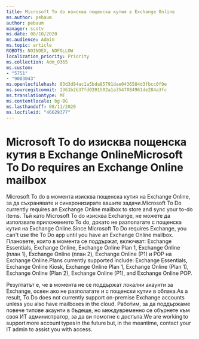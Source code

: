 ```yaml
---
title: Microsoft To do изисква пощенска кутия в Exchange Online
ms.author: pebaum
author: pebaum
manager: scotv
ms.date: 08/10/2020
ms.audience: Admin
ms.topic: article
ROBOTS: NOINDEX, NOFOLLOW
localization_priority: Priority
ms.collection: Adm_O365
ms.custom:
- "5751"
- "9003043"
ms.openlocfilehash: 03d3d84ac1a5bda85791dae0436584d3fbcc0f9e
ms.sourcegitcommit: 1361b2b37fd0201502a1a3547084961de284a3fc
ms.translationtype: MT
ms.contentlocale: bg-BG
ms.lasthandoff: 08/11/2020
ms.locfileid: "46629377"
---
```

# <a name="microsoft-to-do-requires-an-exchange-online-mailbox"></a><span data-ttu-id="18b86-102">Microsoft To do изисква пощенска кутия в Exchange Online</span><span class="sxs-lookup"><span data-stu-id="18b86-102">Microsoft To Do requires an Exchange Online mailbox</span></span>

<span data-ttu-id="18b86-103">Microsoft To do в момента изисква пощенска кутия на Exchange Online, за да съхранявате и синхронизирате вашите задачи.</span><span class="sxs-lookup"><span data-stu-id="18b86-103">Microsoft To Do currently requires an Exchange Online mailbox to store and sync your to-do items.</span></span> <span data-ttu-id="18b86-104">Тъй като Microsoft To do изисква Exchange, не можете да използвате приложението To do, докато не разполагате с пощенска кутия на Exchange Online.</span><span class="sxs-lookup"><span data-stu-id="18b86-104">Since Microsoft To Do requires Exchange, you can't use the To Do app until you have an Exchange Online mailbox.</span></span> <span data-ttu-id="18b86-105">Плановете, които в момента се поддържат, включват: Exchange Essentials, Exchange Online, Exchange Online Plan 1, Exchange Online (план 1), Exchange Online (план 2), Exchange Online (P1) и POP на Exchange Online.</span><span class="sxs-lookup"><span data-stu-id="18b86-105">Plans currently supported include: Exchange Essentials, Exchange Online Kiosk, Exchange Online Plan 1, Exchange Online (Plan 1), Exchange Online (Plan 2), Exchange Online (P1), and Exchange Online POP.</span></span>

<span data-ttu-id="18b86-106">Резултатът е, че в момента не се поддържат локални акаунти за Exchange, освен ако не разполагате и с пощенски кутии в облака.</span><span class="sxs-lookup"><span data-stu-id="18b86-106">As a result, To Do does not currently support on-premise Exchange accounts unless you also have mailboxes in the cloud.</span></span> <span data-ttu-id="18b86-107">Работим, за да поддържаме повече типове акаунти в бъдеще, но междувременно се обърнете към своя ИТ администратор, за да ви помогне с достъпа.</span><span class="sxs-lookup"><span data-stu-id="18b86-107">We are working to support more account types in the future but, in the meantime, contact your IT admin to assist you with access.</span></span>